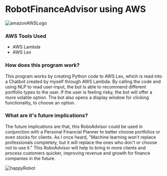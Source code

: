 # RobotFinanceAdvisor using AWS
![amazonAWSLogo](https://www.zarantech.com/blog/wp-content/uploads/2019/03/aws-logo.png)

### AWS Tools Used
* AWS Lambda
* AWS Lex

### How does this program work?
This program works by creating Python code to AWS Lex, which is read into a Chatbot created by myself through AWS Lambda. By calling the code and using NLP to read user-input, the bot is able to recommend different portfolio types to the user. If the user is feeling risky, the bot will offer a more volatile option. The bot also opens a display window for clicking functionality, to choose an option.

### What are it's future implications?
The future implications are that, this RoboAdvisor could be used in conjunction with a Personal Financial Planner to better choose portfolios or even stocks for clients. As I once heard, "Machine learning won't replace professionals completely, but it will replace the ones who don't or choose not to use it." This RoboAdvisor will help to bring in more clients and process customers quicker, improving revenue and growth for finance companies in the future.

![happyRobot](https://digital.hbs.edu/platform-rctom/wp-content/uploads/sites/4/2018/11/investorjunkie-robo-advisors-4-1.jpg)
